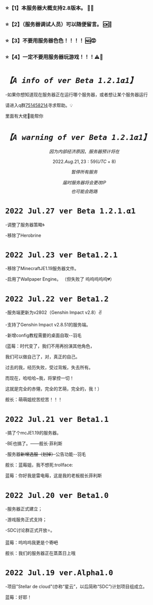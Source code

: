 ### :star:【1】本服务器大概支持2.8版本。 :custard::sparkling_heart:

### :star:【2】（服务器调试人员）可以随便留言。 :ok::star2:

### :star:【3】不要用服务器色色！！！！ :ng::rage:

### :star:【4】一定不要用服务器玩游戏！！！:warning::imp:


# *`【A info of ver Beta 1.2.1α1】`*

-如果你想知道现在服务器正在运行哪个服务器，或者想让某个服务器运行

请进入q群[751458214](https://jq.qq.com/?_wv=1027&k=zPF4I7rZ)寻求帮助。:bulb:

里面有大佬:information_desk_person:能帮你

# *`【A warning of ver Beta 1.2.1α1】`*

$$ 因为内部经济原因，服务器预计将在 $$

$$ 2022.Aug.21,23:59(UTC+8) $$

$$ 暂停所有服务 $$

$$ 届时服务器将会更改IP $$
$$ 也可能会跑路 $$

`2022 Jul.27 ver Beta 1.2.1.α1` 
==

-调整了服务器策略:cyclone:

-移除了Herobrine

`2022 Jul.23 ver Beta1.2.1`
==

-移除了MinecraftJE1.19服务器文件。

-启用了Wallpaper Engine。
（但失败了 呜呜呜呜呜:broken_heart:）

`2022 Jul.22 ver Beta1.2`
==

-服务端更新为v2802（Genshin Impact v2.8）:v:

-支持了Genshin Impact v2.8.51的服务端。

-新增config教程需要的桌面自取--羽毛

(蓝莓：时代变了，我们不用再扮演其他角色，

我们可以做自己了，对，真正的自己。

过去的我，经历失败，受过背叛，失去所有。

而现在，哈哈哈~我，将掌控一切！

这就是完全的赤翎，完全的艺萌，完全的，我！）

舰长：萌萌姐挖苦挖苦！！！

`2022 Jul.21 ver Beta1.1`
==

-搞了个mcJE1.19的服务器。

-BE也搞了。——舰长·菲利斯

-服务器~~新增选服（划掉）~~公告功能--羽毛

舰长：蓝莓姐，我不想死:trollface:

蓝莓：你好我是雷电莓，这是我的老板舰长菲利斯

`2022 Jul.20 ver Beta1.0`
==

-服务器正式建立；

-游戏服务正式支持；

-SDC讨论群正式开放:star:。

蓝莓：呜呜呜我更是个~~寄吧~~

舰长：我们的服务器正在蒸蒸日上哦

`2022 Jul.19 ver.Alpha1.0`
==

-项目"Stellar de cloud"(亦称“星云”，以后简称“SDC”)计划项目组成立。

蓝莓：好耶！
